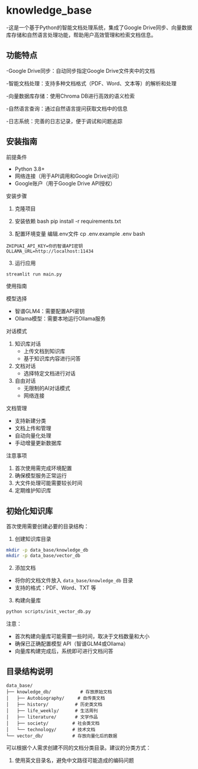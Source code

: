 # knowledge_base
-这是一个基于Python的智能文档处理系统，集成了Google Drive同步、向量数据库存储和自然语言处理功能，帮助用户高效管理和检索文档信息。
## 功能特点
-Google Drive同步：自动同步指定Google Drive文件夹中的文档

-智能文档处理：支持多种文档格式（PDF、Word、文本等）的解析和处理

-向量数据库存储：使用Chroma DB进行高效的语义检索

-自然语言查询：通过自然语言提问获取文档中的信息

-日志系统：完善的日志记录，便于调试和问题追踪

## 安装指南
前提条件
* Python 3.8+
* 网络连接（用于API调用和Google Drive访问）
* Google账户（用于Google Drive API授权）

安装步骤
1. 克隆项目

2. 安装依赖
bash
pip install -r requirements.txt

3. 配置环境变量
编辑.env文件
cp .env.example .env
bash
```
ZHIPUAI_API_KEY=你的智谱API密钥
OLLAMA_URL=http://localhost:11434
```

3. 运行应用
```bash
streamlit run main.py
```

使用指南

模型选择
- 智谱GLM4：需要配置API密钥
- Ollama模型：需要本地运行Ollama服务

对话模式
1. 知识库对话
   - 上传文档到知识库
   - 基于知识库内容进行问答
2. 文档对话
   - 选择特定文档进行对话
3. 自由对话
   - 无限制的AI对话模式
   - 网络连接

文档管理
- 支持新建分类
- 文档上传和管理
- 自动向量化处理
- 手动增量更新数据库

注意事项

1. 首次使用需完成环境配置
2. 确保模型服务正常运行
3. 大文件处理可能需要较长时间
4. 定期维护知识库

## 初始化知识库

首次使用需要创建必要的目录结构：

1. 创建知识库目录
```bash
mkdir -p data_base/knowledge_db
mkdir -p data_base/vector_db
```

2. 添加文档
- 将你的文档文件放入 `data_base/knowledge_db` 目录
- 支持的格式：PDF、Word、TXT 等

3. 构建向量库
```bash
python scripts/init_vector_db.py
```

注意：
- 首次构建向量库可能需要一些时间，取决于文档数量和大小
- 确保已正确配置模型 API（智谱GLM4或Ollama）
- 向量库构建完成后，系统即可进行文档问答

## 目录结构说明
```
data_base/
├── knowledge_db/           # 存放原始文档
│   ├── Autobiography/     # 自传类文档
│   ├── history/          # 历史类文档
│   ├── life_weekly/      # 生活周刊
│   ├── literature/       # 文学作品
│   ├── society/         # 社会类文档
│   └── technology/      # 技术文档
└── vector_db/           # 存放向量化后的数据
```

可以根据个人需求创建不同的文档分类目录。建议的分类方式：
1. 使用英文目录名，避免中文路径可能造成的编码问题



